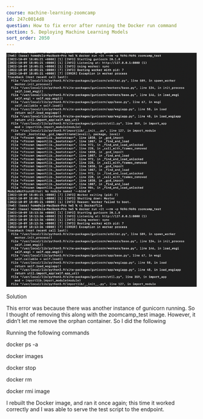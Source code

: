 ```yaml
---
course: machine-learning-zoomcamp
id: 247c0014d8
question: How to fix error after running the Docker run command
section: 5. Deploying Machine Learning Models
sort_order: 2050
---
```


![Image](images/machine-learning-zoomcamp/image_46ecce14.png)

Solution

This error was because there was another instance of gunicorn running. So I thought of removing this along with the zoomcamp_test image. However, it didn’t let me remove the orphan container. So I did the following

Running the following commands

docker ps -a <to list all docker containers>

docker images <to list images>

docker stop <container ID>

docker rm <container ID>

docker rmi image

I rebuilt the Docker image, and ran it once again; this time it worked correctly and I was able to serve the test script to the endpoint.

